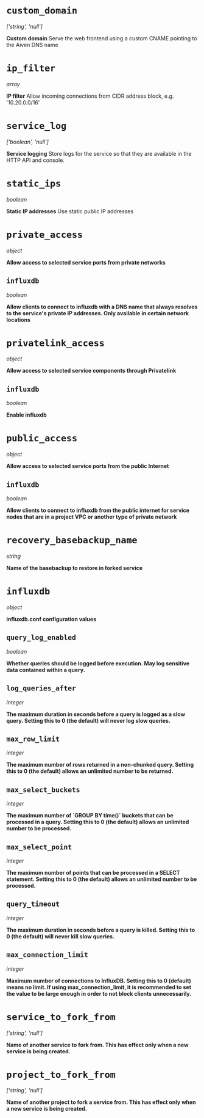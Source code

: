 # `custom_domain`

*\['string\', \'null\'\]*

**Custom domain** Serve the web frontend using a custom CNAME pointing
to the Aiven DNS name

# `ip_filter`

*array*

**IP filter** Allow incoming connections from CIDR address block, e.g.
\'10.20.0.0/16\'

# `service_log`

*\[\'boolean\', \'null\'\]*

**Service logging** Store logs for the service so that they are
available in the HTTP API and console.

# `static_ips`

*boolean*

**Static IP addresses** Use static public IP addresses

# `private_access`

*object*

**Allow access to selected service ports from private networks**

## `influxdb`

*boolean*

**Allow clients to connect to influxdb with a DNS name that always
resolves to the service's private IP addresses. Only available in
certain network locations**

# `privatelink_access`

*object*

**Allow access to selected service components through Privatelink**

## `influxdb`

*boolean*

**Enable influxdb**

# `public_access`

*object*

**Allow access to selected service ports from the public Internet**

## `influxdb`

*boolean*

**Allow clients to connect to influxdb from the public internet for
service nodes that are in a project VPC or another type of private
network**

# `recovery_basebackup_name`

*string*

**Name of the basebackup to restore in forked service**

# `influxdb`

*object*

**influxdb.conf configuration values**

## `query_log_enabled`

*boolean*

**Whether queries should be logged before execution. May log sensitive
data contained within a query.**

## `log_queries_after`

*integer*

**The maximum duration in seconds before a query is logged as a slow
query. Setting this to 0 (the default) will never log slow queries.**

## `max_row_limit`

*integer*

**The maximum number of rows returned in a non-chunked query. Setting
this to 0 (the default) allows an unlimited number to be returned.**

## `max_select_buckets`

*integer*

**The maximum number of \`GROUP BY time()\` buckets that can be
processed in a query. Setting this to 0 (the default) allows an
unlimited number to be processed.**

## `max_select_point`

*integer*

**The maximum number of points that can be processed in a SELECT
statement. Setting this to 0 (the default) allows an unlimited number to
be processed.**

## `query_timeout`

*integer*

**The maximum duration in seconds before a query is killed. Setting this
to 0 (the default) will never kill slow queries.**

## `max_connection_limit`

*integer*

**Maximum number of connections to InfluxDB. Setting this to 0 (default)
means no limit. If using max_connection_limit, it is recommended to set
the value to be large enough in order to not block clients
unnecessarily.**

# `service_to_fork_from`

*\['string\', \'null\'\]*

**Name of another service to fork from. This has effect only when a new
service is being created.**

# `project_to_fork_from`

*\['string\', \'null\'\]*

**Name of another project to fork a service from. This has effect only
when a new service is being created.**

